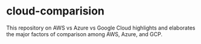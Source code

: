 # cloud-comparision
This repository on AWS vs Azure vs Google Cloud highlights and elaborates the major factors of comparison among AWS, Azure, and GCP.
